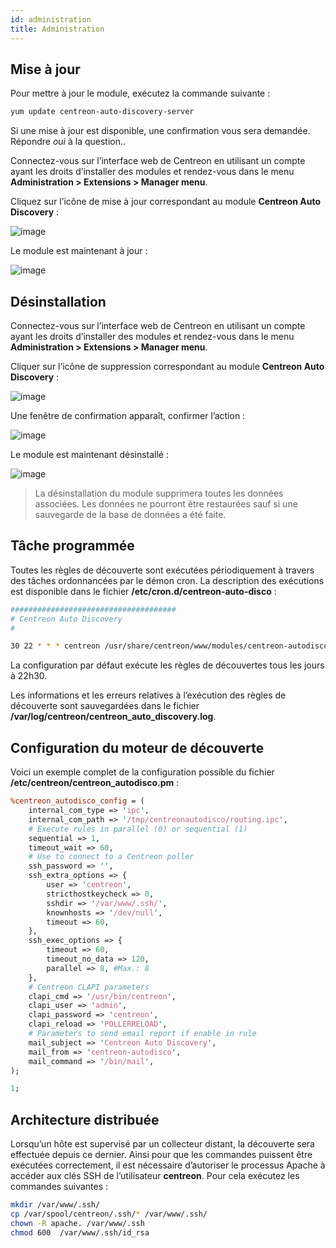 ```yaml
---
id: administration
title: Administration
---
```


## Mise à jour

Pour mettre à jour le module, exécutez la commande suivante :
```Bash 
yum update centreon-auto-discovery-server
```

Si une mise à jour est disponible, une confirmation vous sera demandée. Répondre *oui* à la question..

Connectez-vous sur l’interface web de Centreon en utilisant un compte ayant les droits d’installer des modules et
rendez-vous dans le menu **Administration \> Extensions \> Manager menu**.

Cliquez sur l’icône de mise à jour correspondant au module  **Centreon Auto Discovery** :

![image](assets/configuration/autodisco/update.png)

Le module est maintenant à jour :

![image](assets/configuration/autodisco/list_modules.png)

## Désinstallation

Connectez-vous sur l’interface web de Centreon en utilisant un compte ayant les droits d’installer des modules et
rendez-vous dans le menu **Administration \> Extensions \> Manager menu**.

Cliquer sur l’icône de suppression correspondant au module **Centreon Auto Discovery** :

![image](assets/configuration/autodisco/list_modules.png)

Une fenêtre de confirmation apparaît, confirmer l’action :

![image](assets/configuration/autodisco/uninstall.png)

Le module est maintenant désinstallé :

![image](assets/configuration/autodisco/install.png)

> La désinstallation du module supprimera toutes les données associées. Les données ne pourront être restaurées sauf
> si une sauvegarde de la base de données a été faite.

## Tâche programmée

Toutes les règles de découverte sont exécutées périodiquement à travers des tâches ordonnancées par le démon cron. La
description des exécutions est disponible dans le fichier **/etc/cron.d/centreon-auto-disco** :
```Bash
#####################################
# Centreon Auto Discovery
#

30 22 * * * centreon /usr/share/centreon/www/modules/centreon-autodiscovery-server//cron/centreon_autodisco --config='/etc/centreon/conf.pm' --config-extra='/etc/centreon/centreon_autodisco.pm' --severity=error >> /var/log/centreon/centreon_auto_discovery.log 2>&1
```

La configuration par défaut exécute les règles de découvertes tous les jours à 22h30.

Les informations et les erreurs relatives à l’exécution des règles de découverte sont sauvegardées dans le fichier
**/var/log/centreon/centreon_auto_discovery.log**.

## Configuration du moteur de découverte

Voici un exemple complet de la configuration possible du fichier
**/etc/centreon/centreon_autodisco.pm** :
```Perl
%centreon_autodisco_config = (
    internal_com_type => 'ipc',
    internal_com_path => '/tmp/centreonautodisco/routing.ipc',
    # Execute rules in parallel (0) or sequential (1)
    sequential => 1,
    timeout_wait => 60,
    # Use to connect to a Centreon poller
    ssh_password => '',
    ssh_extra_options => {
        user => 'centreon',
        stricthostkeycheck => 0,
        sshdir => '/var/www/.ssh/',
        knownhosts => '/dev/null',
        timeout => 60,
    },
    ssh_exec_options => {
        timeout => 60,
        timeout_no_data => 120,
        parallel => 8, #Max.: 8
    },
    # Centreon CLAPI parameters
    clapi_cmd => '/usr/bin/centreon',
    clapi_user => 'admin',
    clapi_password => 'centreon',
    clapi_reload => 'POLLERRELOAD',
    # Parameters to send email report if enable in rule
    mail_subject => 'Centreon Auto Discovery',
    mail_from => 'centreon-autodisco',
    mail_command => '/bin/mail',
);

1;
```

## Architecture distribuée

Lorsqu’un hôte est supervisé par un collecteur distant, la découverte sera effectuée depuis ce dernier. Ainsi pour que
les commandes puissent être exécutées correctement, il est nécessaire d’autoriser le processus Apache à accéder aux
clés SSH de l’utilisateur **centreon**. Pour cela exécutez les commandes suivantes :
```Bash
mkdir /var/www/.ssh/
cp /var/spool/centreon/.ssh/* /var/www/.ssh/
chown -R apache. /var/www/.ssh
chmod 600  /var/www/.ssh/id_rsa
```